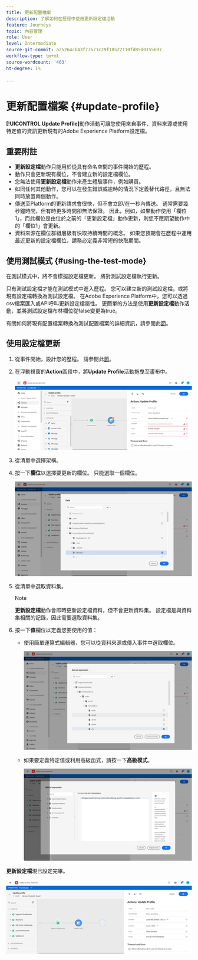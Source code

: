 ```yaml
---
title: 更新配置檔案
description: 了解如何在歷程中使用更新設定檔活動
feature: Journeys
topic: 內容管理
role: User
level: Intermediate
source-git-commit: a25264cb43f77671c29f18522110fd85d0155697
workflow-type: tm+mt
source-wordcount: '463'
ht-degree: 1%

---
```


# 更新配置檔案 {#update-profile}

**[!UICONTROL Update Profile]**&#x200B;動作活動可讓您使用來自事件、資料來源或使用特定值的資訊更新現有的Adobe Experience Platform設定檔。

## 重要附註

* **更新設定檔**&#x200B;動作只能用於從具有命名空間的事件開始的歷程。
* 動作只會更新現有欄位，不會建立新的設定檔欄位。
* 您無法使用&#x200B;**更新設定檔**&#x200B;動作來產生體驗事件，例如購買。
* 如同任何其他動作，您可以在發生錯誤或逾時的情況下定義替代路徑，且無法同時放置兩個動作。
* 傳送至Platform的更新請求會很快，但不會立即/在一秒內傳送。 通常需要幾秒鐘時間，但有時更多時間卻無法保證。 因此，例如，如果動作使用「欄位1」，而此欄位是由位於之前的「更新設定檔」動作更新，則您不應期望動作中的「欄位1」會更新。
* 資料來源在欄位群組層級有快取持續時間的概念。 如果您預期會在歷程中運用最近更新的設定檔欄位，請務必定義非常短的快取期間。

## 使用測試模式 {#using-the-test-mode}

在測試模式中，將不會模擬設定檔更新。 將對測試設定檔執行更新。

只有測試設定檔才能在測試模式中進入歷程。 您可以建立新的測試設定檔，或將現有設定檔轉換為測試設定檔。 在Adobe Experience Platform中，您可以透過csv檔案匯入或API呼叫更新設定檔屬性。 更簡單的方法是使用&#x200B;**更新設定檔**&#x200B;動作活動，並將測試設定檔布林欄位從false變更為true。

有關如何將現有配置檔案轉換為測試配置檔案的詳細資訊，請參閱此[節](../building-journeys/creating-test-profiles.md#create-test-profiles-csv)。

## 使用設定檔更新

1. 從事件開始，設計您的歷程。 請參閱此[節](../building-journeys/journey.md)。

1. 在浮動視窗的&#x200B;**Action**&#x200B;區段中，將&#x200B;**Update Profile**&#x200B;活動拖曳至畫布中。

   ![](../assets/profileupdate0.png)

1. 從清單中選擇架構。

1. 按一下&#x200B;**欄位**&#x200B;以選擇要更新的欄位。 只能選取一個欄位。

   ![](../assets/profileupdate2.png)

1. 從清單中選取資料集。

   >[!NOTE]
   >
   >**更新設定檔**&#x200B;動作會即時更新設定檔資料，但不會更新資料集。 設定檔是與資料集相關的記錄，因此需要選取資料集。

1. 按一下&#x200B;**值**&#x200B;欄位以定義您要使用的值：

   * 使用簡單運算式編輯器，您可以從資料來源或傳入事件中選取欄位。

      ![](../assets/profileupdate4.png)

   * 如果要定義特定值或利用高級函式，請按一下&#x200B;**高級模式**。

      ![](../assets/profileupdate3.png)

**更新設定檔**&#x200B;現已設定完畢。

![](../assets/profileupdate1.png)
